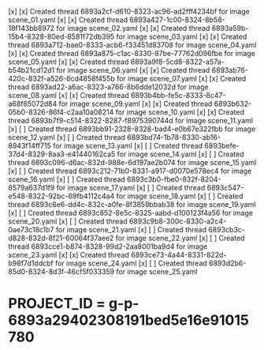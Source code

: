 [x] [x] Created thread 6893a2cf-d610-8323-ac96-ad2fff4234bf for image scene_01.yaml
[x] [x] Created thread 6893a427-1c00-8324-8b58-18f143bb8972 for image scene_02.yaml
[x] [x] Created thread 6893a59b-15b4-8328-80ed-8581f72db395 for image scene_03.yaml
[x] [x] Created thread 6893a712-bae0-8333-acb6-f33451d83708 for image scene_04.yaml
[x] [x] Created thread 6893a875-c1ac-8330-87be-77762d096fbe for image scene_05.yaml
[x] [x] Created thread 6893a9f8-5cd8-8322-a57a-b54b21cd12d1 for image scene_06.yaml
[x] [x] Created thread 6893ab76-420c-832f-a526-6cd4858f455b for image scene_07.yaml
[x] [x] Created thread 6893ad22-a6ac-8323-a766-8b6dde12032d for image scene_08.yaml
[x] [x] Created thread 6893b4bb-fe5c-8333-8c47-a68f65072d84 for image scene_09.yaml
[x] [x] Created thread 6893b632-05b0-8326-86f4-c2aa10a08214 for image scene_10.yaml
[x] [x] Created thread 6893b7f9-c514-8322-8287-f8975390744d for image scene_11.yaml
[x] [ ] Created thread 6893bb91-2328-8328-bad4-e0b67e322fbb for image scene_12.yaml
[x] [ ] Created thread 6893bd74-1b78-8330-ab16-8943f14ff715 for image scene_13.yaml
[x] [ ] Created thread 6893befe-37d4-8329-8aa3-e41440162ca5 for image scene_14.yaml
[x] [ ] Created thread 6893c096-d6ac-832d-988e-6d197ae2b074 for image scene_15.yaml
[x] [ ] Created thread 6893c212-71b0-8331-a917-d0070e578ec4 for image scene_16.yaml
[x] [ ] Created thread 6893c3b0-fbe0-832f-8204-8579a637d1f9 for image scene_17.yaml
[x] [ ] Created thread 6893c547-e548-8322-92bc-69fb4112c4a4 for image scene_18.yaml
[x] [ ] Created thread 6893c6e6-dd4c-832c-a0fe-8f3859bbab38 for image scene_19.yaml
[x] [ ] Created thread 6893c852-8e5c-8325-aabd-d100123f4a56 for image scene_20.yaml
[x] [ ] Created thread 6893c9b8-300c-8330-a2c4-0ae73c18c1b7 for image scene_21.yaml
[x] [ ] Created thread 6893cb3c-d828-832d-8f21-60064f37aee2 for image scene_22.yaml
[x] [ ] Created thread 6893cce1-b874-8328-99d2-2aa8001ba9d4 for image scene_23.yaml
[x] [x] Created thread 6893ce73-4a44-8331-822d-b98f7d1ddcbf for image scene_24.yaml
[x] [ ] Created thread 6893d2b6-85d0-8324-8d3f-46cf5f033359 for image scene_25.yaml
# PROJECT_ID = g-p-6893a29402308191bed5e16e91015780
